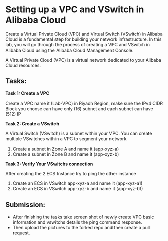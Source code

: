 # Setting up a VPC and VSwitch in Alibaba Cloud

Create a Virtual Private Cloud (VPC) and Virtual Switch (VSwitch) in Alibaba Cloud is a fundamental step for building your network infrastructure. In this lab, you will go through the process of creating a VPC and VSwitch in Alibaba Cloud using the Alibaba Cloud Management Console.

A Virtual Private Cloud (VPC) is a virtual network dedicated to your Alibaba Cloud resources.


## Tasks:

**Task 1: Create a VPC**

Create a VPC name it (Lab-VPC) in Riyadh Region, make sure the IPv4 CIDR Block you choose can have only (16) subnet and each subnet can have (512) IP

**Task 2: Create a VSwitch**

A Virtual Switch (VSwitch) is a subnet within your VPC. You can create multiple VSwitches within a VPC to segment your network.

1. Create a subnet in Zone A and name it (app-xyz-a)
2. Create a subnet in Zone B and name it (app-xyz-b)

**Task 3: Verify Your VSwitchs connection**

After creating the 2 ECS Instance  try to ping the other instance 

1. Create an ECS in VSwitch app-xyz-a and name it (app-xyz-a1)
2. Create an ECS in VSwitch app-xyz-b and name it (app-xyz-b1)

## Submission:

- After finishing the tasks take screen shot of newly create VPC basic information and vswitchs details the ping command response.
- Then upload the pictures to the forked repo and then create a pull request.
